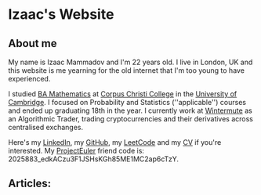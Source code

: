 # Izaac's Website
## About me
My name is Izaac Mammadov and I'm 22 years old. I live in London, UK and this website is me yearning for the old internet that I'm too young to have experienced.

I studied [BA Mathematics](https://en.wikipedia.org/wiki/Mathematical_Tripos) at [Corpus Christi College](https://www.corpus.cam.ac.uk/) in the [University of Cambridge](https://www.cam.ac.uk/). I focused on Probability and Statistics (''applicable'') courses and ended up graduating 18th in the year. I currently work at [Wintermute](https://wintermute.com/) as an Algorithmic Trader, trading cryptocurrencies and their derivatives across centralised exchanges.

Here's my [LinkedIn](https://www.linkedin.com/in/izaac-mammadov/), my [GitHub](https://github.com/IzaacMammadov), my [LeetCode](https://leetcode.com/StayWoke) and my [CV](CV.pdf) if you're interested. My [ProjectEuler](https://projecteuler.net) friend code is: 2025883\_edkACzu3F1JSHsKGh85ME1MC2ap6cTzY.

## Articles:
